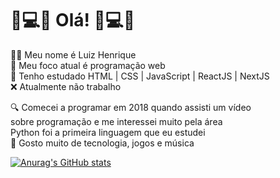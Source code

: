 # 👋💻📕 Olá! 🎵💻🎸

🙋‍♂️ Meu nome é Luiz Henrique <br>
📍 Meu foco atual é programação web <br>
📖 Tenho estudado HTML | CSS | JavaScript | ReactJS | NextJS <br>
❌ Atualmente não trabalho <br>

🔍 Comecei a programar em 2018 quando assisti um vídeo <br>
   sobre programação e me interessei muito pela área <br>
   Python foi a primeira linguagem que eu estudei <br>
📱 Gosto muito de tecnologia, jogos e música <br>



[![Anurag's GitHub stats](https://github-readme-stats.vercel.app/api?username=LuizHenri16&theme=dracula&hide=contribs&hide_title=true)](https://github.com/LuizHenri16/github-readme-stats)

